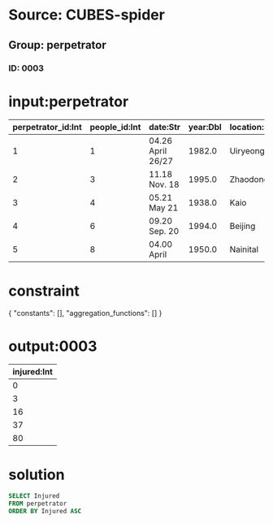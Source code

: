 # Source: CUBES-spider
## Group: perpetrator
### ID: 0003

# input:perpetrator

| perpetrator_id:Int | people_id:Int | date:Str | year:Dbl | location:Str | country:Str | killed:Int | injured:Int |
|---|---|---|---|---|---|---|---|
| 1 | 1 | 04.26 April 26/27 | 1982.0 | Uiryeong | South Korea | 56 | 37 |
| 2 | 3 | 11.18 Nov. 18 | 1995.0 | Zhaodong | China | 32 | 16 |
| 3 | 4 | 05.21 May 21 | 1938.0 | Kaio | Japan | 30 | 3 |
| 4 | 6 | 09.20 Sep. 20 | 1994.0 | Beijing | China | 23 | 80 |
| 5 | 8 | 04.00 April | 1950.0 | Nainital | India | 22 | 0 |

# constraint

{
  "constants": [],
  "aggregation_functions": []
}

# output:0003

| injured:Int |
|---|
| 0 |
| 3 |
| 16 |
| 37 |
| 80 |

# solution

```sql
SELECT Injured
FROM perpetrator
ORDER BY Injured ASC
```
